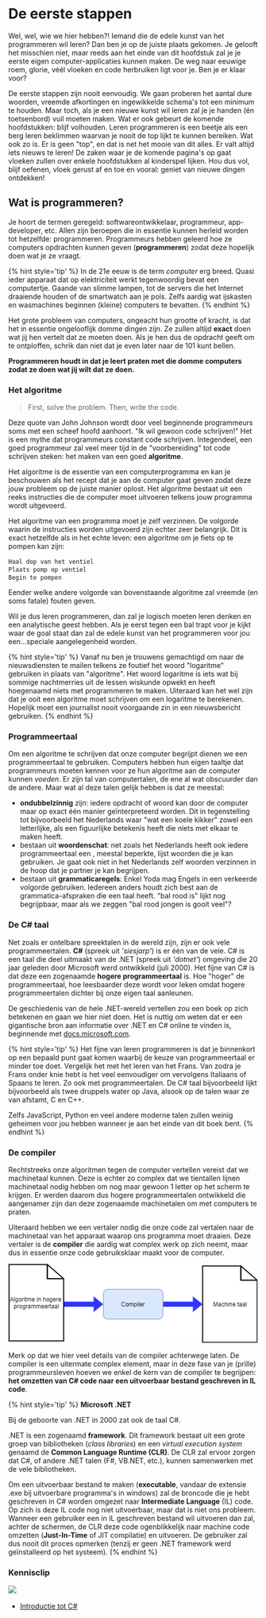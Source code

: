 # De eerste stappen

Wel, wel, wie we hier hebben?! Iemand die de edele kunst van het programmeren wil leren? Dan ben je op de juiste plaats gekomen. Je gelooft het misschien niet, maar reeds aan het einde van dit hoofdstuk zal je je eerste eigen computer-applicaties kunnen maken. De weg naar eeuwige roem, glorie, véél vloeken en code herbruiken ligt voor je. Ben je er klaar voor? 

De eerste stappen zijn nooit eenvoudig. We gaan proberen het aantal dure woorden, vreemde afkortingen en ingewikkelde schema's tot een minimum te houden. Maar toch, als je een nieuwe kunst wil leren zal je je handen (én toetsenbord) vuil moeten maken. Wat er ook gebeurt de komende hoofdstukken: blijf volhouden. Leren programmeren is een beetje als een berg leren beklimmen waarvan je nooit de top lijkt te kunnen bereiken. Wat ook zo is. Er is geen "top", en dat is net het mooie van dit alles. Er valt altijd iets nieuws te leren! De zaken waar je de komende pagina's op gaat vloeken zullen over enkele hoofdstukken al kinderspel lijken. Hou dus vol, blijf oefenen, vloek gerust af en toe en vooral: geniet van nieuwe dingen ontdekken! 


## Wat is programmeren?

Je hoort de termen geregeld: softwareontwikkelaar, programmeur, app-developer, etc. Allen zijn beroepen die in essentie kunnen herleid worden tot hetzelfde: programmeren. Programmeurs hebben geleerd hoe ze computers opdrachten kunnen geven (**programmeren**) zodat deze hopelijk doen wat je ze vraagt.

{% hint style='tip' %}
In de 21e eeuw is de term *computer* erg breed. Quasi ieder apparaat dat op elektriciteit werkt tegenwoordig bevat een computertje. Gaande van slimme lampen, tot de servers die het Internet draaiende houden of de smartwatch aan je pols. Zelfs aardig wat ijskasten en wasmachines beginnen (kleine) computers te bevatten.
{% endhint %}



Het grote probleem van computers, ongeacht hun grootte of kracht, is dat het in essentie ongelooflijk domme dingen zijn. Ze zullen altijd **exact** doen wat jij hen vertelt dat ze moeten doen. Als je hen dus de opdracht geeft om te ontploffen, schrik dan niet dat je even later naar de 101 kunt bellen.

**Programmeren houdt in dat je leert praten met die domme computers zodat ze doen wat jij wilt dat ze doen.**

### Het algoritme

> First, solve the problem. Then, write the code.

Deze quote van John Johnson wordt door veel beginnende programmeurs soms met een scheef hoofd aanhoort. "Ik wil gewoon code schrijven!" Het is een mythe dat programmeurs constant code schrijven. Integendeel, een goed programmeur zal veel meer tijd in de "voorbereiding" tot code schrijven steken: het maken van een goed **algoritme**. 

Het algoritme is de essentie van een computerprogramma en kan je beschouwen als het recept dat je aan de computer gaat geven zodat deze jouw probleem op de juiste manier oplost. Het algoritme bestaat uit een reeks instructies die de computer moet uitvoeren telkens jouw programma wordt uitgevoerd. 

Het algoritme van een programma moet je zelf verzinnen. De volgorde waarin de instructies worden uitgevoerd zijn echter zeer belangrijk. Dit is exact hetzelfde als in het echte leven: een algoritme om je fiets op te pompen kan zijn:

```text
Haal dop van het ventiel
Plaats pomp op ventiel
Begin te pompen
```

Eender welke andere volgorde van bovenstaande algoritme zal vreemde (en soms fatale) fouten geven.

Wil je dus leren programmeren, dan zal je logisch moeten leren denken en een analytische geest hebben. Als je eerst tegen een bal trapt voor je kijkt waar de goal staat dan zal de edele kunst van het programmeren voor jou een...speciale aangelegenheid worden. 

{% hint style='tip' %}
Vanaf nu ben je trouwens gemachtigd om naar de nieuwsdiensten te mailen telkens ze foutief het woord "logaritme" gebruiken in plaats van "algoritme". Het woord logaritme is iets wat bij sommige nachtmerries uit de lessen wiskunde opwekt en heeft hoegenaamd niets met programmeren te maken. Uiteraard kan het wel zijn dat je ooit een algoritme moet schrijven om een logaritme te berekenen. Hopelijk moet een journalist nooit voorgaande zin in een nieuwsbericht gebruiken.
{% endhint %}

### Programmeertaal

Om een algoritme te schrijven dat onze computer begrijpt dienen we een programmeertaal te gebruiken. Computers hebben hun eigen taaltje dat programmeurs moeten kennen voor ze hun algoritme aan de computer kunnen *voeden*. Er zijn tal van computertalen, de ene al wat obscuurder dan de andere. Maar wat al deze talen gelijk hebben is dat ze meestal:
* **ondubbelzinnig** zijn: iedere opdracht of woord kan door de computer maar op exact één manier geïnterpreteerd worden. Dit in tegenstelling tot bijvoorbeeld het Nederlands waar "wat een koele kikker" zowel een letterlijke, als een figuurlijke betekenis heeft die niets met elkaar te maken heeft.
* bestaan uit **woordenschat**: net zoals het Nederlands heeft ook iedere programmeertaal een , meestal beperkte, lijst woorden die je kan gebruiken. Je gaat ook niet in het Nederlands zelf woorden verzinnen in de hoop dat je partner je kan begrijpen.
* bestaan uit **grammaticaregels**: Enkel Yoda mag Engels in een verkeerde volgorde gebruiken. Iedereen anders houdt zich best aan de grammatica-afspraken die een taal heeft. "bal rood is" lijkt nog begrijpbaar, maar als we zeggen "bal rood jongen is gooit veel"?

### De C# taal

Net zoals er ontelbare spreektalen in de wereld zijn, zijn er ook vele programmeertalen. **C#** (spreek uit *'siesjarp'*) is er één van de vele. C# is een taal die deel uitmaakt van de .NET (spreek uit  *'dotnet'*) omgeving die 20 jaar geleden door Microsoft werd ontwikkeld (juli 2000). Het fijne van C# is dat deze een zogenaamde **hogere programmeertaal** is. Hoe "hoger" de programmeertaal, hoe leesbaarder deze wordt voor leken omdat hogere programmeertalen dichter bij onze eigen taal aanleunen. 

De geschiedenis van de hele .NET-wereld vertellen zou een boek op zich betekenen en gaan we hier niet doen. Het is nuttig om weten dat er een gigantische bron aan informatie over .NET en C# online te vinden is, beginnende met [docs.microsoft.com](https://docs.microsoft.com/en-us/dotnet/csharp/getting-started/).

{% hint style='tip' %}
Het fijne van leren programmeren is dat je binnenkort op een bepaald punt gaat komen waarbij de keuze van programmeertaal er minder toe doet. Vergelijk het met het leren van het Frans. Van zodra je Frans onder knie hebt is het veel eenvoudiger om vervolgens Italiaans of Spaans te leren. Zo ook met programmeertalen. De C# taal bijvoorbeeld lijkt bijvoorbeeld als twee druppels water op Java, alsook op de talen waar ze van afstamt, C en C++. 

Zelfs JavaScript, Python en veel andere moderne talen zullen weinig geheimen voor jou hebben wanneer je aan het einde van dit boek bent.
{% endhint %}

### De compiler

Rechtstreeks onze algoritmen tegen de computer vertellen vereist dat we machinetaal kunnen. Deze is echter zo complex dat we tientallen lijnen machinetaal nodig hebben om nog maar gewoon 1 letter op het scherm te krijgen. Er werden daarom dus hogere programmeertalen ontwikkeld die aangenamer zijn dan deze zogenaamde machinetalen om met computers te praten.

Uiteraard hebben we een vertaler nodig die onze code zal vertalen naar de machinetaal van het apparaat waarop ons programma moet draaien. Deze vertaler is de **compiler** die aardig wat complex werk op zich neemt, maar dus in essentie onze code gebruiksklaar maakt voor de computer.

<!--- {width:80%} --->
![Vereenvoudigd compiler overzicht](../assets/1_csharpbasics/compilersimple.png)

Merk op dat we hier veel details van de compiler achterwege laten. De compiler is een uitermate complex element, maar in deze fase van je (prille) programmeursleven hoeven we enkel de kern van de compiler te begrijpen: **het omzetten van C# code naar een uitvoerbaar bestand geschreven in IL code**.

{% hint style='tip' %}
**Microsoft .NET**

Bij de geboorte van .NET in 2000 zat ook de taal C#.

.NET is een zogenaamd **framework**. Dit framework bestaat uit een grote groep van bibliotheken (*class libraries*) en een *virtual execution system* genaamd de **Common Language Runtime (CLR)**. De CLR zal ervoor zorgen dat C#, of andere .NET talen (F#, VB.NET, etc.), kunnen samenwerken met de vele bibliotheken.

Om een uitvoerbaar bestand te maken (**executable**, vandaar de extensie .exe bij uitvoerbare programma's in windows) zal de broncode die je hebt geschreven in C# worden omgezet naar **Intermediate Language** (IL) code. Op zich is deze IL code nog niet uitvoerbaar, maar dat is niet ons probleem. Wanneer een gebruiker een in IL geschreven bestand wil uitvoeren dan zal, achter de schermen, de CLR deze code ogenblikkelijk naar machine code omzetten (**Just-In-Time** of JIT compilatie) en uitvoeren. De gebruiker zal dus nooit dit proces opmerken (tenzij er geen .NET framework werd geïnstalleerd op het systeem).
{% endhint %}

<!---NOBOOKSTART--->

### Kennisclip
![](../assets/infoclip.png)
* [Introductie tot C#](https://ap.cloud.panopto.eu/Panopto/Pages/Viewer.aspx?id=f517d032-35b9-4c9f-ba91-ac33007cd2a6)

<!---NOBOOKEND--->